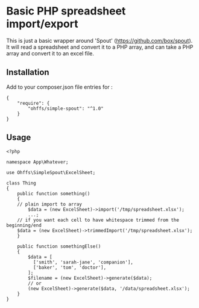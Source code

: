 # Basic PHP spreadsheet import/export

This is just a basic wrapper around 'Spout' (https://github.com/box/spout). It will read a spreadsheet
and convert it to a PHP array, and can take a PHP array and convert it to an excel file.

## Installation

Add to your composer.json file entries for :

```
{
    "require": {
        "ohffs/simple-spout": "^1.0"
    }
}
```

## Usage

```
<?php

namespace App\Whatever;

use Ohffs\SimpleSpout\ExcelSheet;

class Thing
{
    public function something()
    {
	// plain import to array
        $data = (new ExcelSheet)->import('/tmp/spreadsheet.xlsx');
        ...;
	// if you want each cell to have whitespace trimmed from the beginning/end
	$data = (new ExcelSheet)->trimmedImport('/tmp/spreadsheet.xlsx');
    }

    public function somethingElse()
    {
        $data = [
          ['smith', 'sarah-jane', 'companion'],
          ['baker', 'tom', 'doctor'],
        ];
        $filename = (new ExcelSheet)->generate($data);
        // or
        (new ExcelSheet)->generate($data, '/data/spreadsheet.xlsx');
    }
}
```

